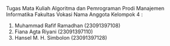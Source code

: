 Tugas Mata Kuliah Algoritma dan Pemrograman
Prodi Manajemen Informatika 
Fakultas Vokasi
Nama Anggota Kelompok 4 :
1. Muhammad Rafif Ramadhan 	(23091397108)
2. Fiana Agta Riyani 		(23091397110)
3. Hansel M. H. Simbolon		(23091397128)
